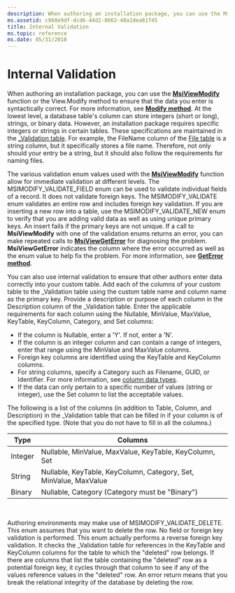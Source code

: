 ```yaml
---
description: When authoring an installation package, you can use the MsiViewModify function or the View.Modify method to ensure that the data you enter is syntactically correct.
ms.assetid: c960e9df-dcd6-44d2-8662-40a1dea81f45
title: Internal Validation
ms.topic: reference
ms.date: 05/31/2018
---
```


# Internal Validation

When authoring an installation package, you can use the [**MsiViewModify**](/windows/desktop/api/Msiquery/nf-msiquery-msiviewmodify) function or the View.Modify method to ensure that the data you enter is syntactically correct. For more information, see [**Modify method**](view-modify.md). At the lowest level, a database table's column can store integers (short or long), strings, or binary data. However, an installation package requires specific integers or strings in certain tables. These specifications are maintained in the [\_Validation table](-validation-table.md). For example, the FileName column of the [File table](file-table.md) is a string column, but it specifically stores a file name. Therefore, not only should your entry be a string, but it should also follow the requirements for naming files.

The various validation enum values used with the [**MsiViewModify**](/windows/desktop/api/Msiquery/nf-msiquery-msiviewmodify) function allow for immediate validation at different levels. The MSIMODIFY\_VALIDATE\_FIELD enum can be used to validate individual fields of a record. It does not validate foreign keys. The MSIMODIFY\_VALIDATE enum validates an entire row and includes foreign key validation. If you are inserting a new row into a table, use the MSIMODIFY\_VALIDATE\_NEW enum to verify that you are adding valid data as well as using unique primary keys. An insert fails if the primary keys are not unique. If a call to **MsiViewModify** with one of the validation enums returns an error, you can make repeated calls to [**MsiViewGetError**](/windows/desktop/api/Msiquery/nf-msiquery-msiviewgeterrora) for diagnosing the problem. **MsiViewGetError** indicates the column where the error occurred as well as the enum value to help fix the problem. For more information, see [**GetError method**](view-geterror.md).

You can also use internal validation to ensure that other authors enter data correctly into your custom table. Add each of the columns of your custom table to the \_Validation table using the custom table name and column name as the primary key. Provide a description or purpose of each column in the Description column of the \_Validation table. Enter the applicable requirements for each column using the Nullable, MinValue, MaxValue, KeyTable, KeyColumn, Category, and Set columns:

-   If the column is Nullable, enter a 'Y'. If not, enter a 'N'.
-   If the column is an integer column and can contain a range of integers, enter that range using the MinValue and MaxValue columns.
-   Foreign key columns are identified using the KeyTable and KeyColumn columns.
-   For string columns, specify a Category such as Filename, GUID, or Identifier. For more information, see [column data types](column-data-types.md).
-   If the data can only pertain to a specific number of values (string or integer), use the Set column to list the acceptable values.

The following is a list of the columns (in addition to Table, Column, and Description) in the \_Validation table that can be filled in if your column is of the specified type. (Note that you do not have to fill in all the columns.)



| Type    | Columns                                                          |
|---------|------------------------------------------------------------------|
| Integer | Nullable, MinValue, MaxValue, KeyTable, KeyColumn, Set           |
| String  | Nullable, KeyTable, KeyColumn, Category, Set, MinValue, MaxValue |
| Binary  | Nullable, Category (Category must be "Binary")                   |



 

Authoring environments may make use of MSIMODIFY\_VALIDATE\_DELETE. This enum assumes that you want to delete the row. No field or foreign key validation is performed. This enum actually performs a reverse foreign key validation. It checks the \_Validation table for references in the KeyTable and KeyColumn columns for the table to which the "deleted" row belongs. If there are columns that list the table containing the "deleted" row as a potential foreign key, it cycles through that column to see if any of the values reference values in the "deleted" row. An error return means that you break the relational integrity of the database by deleting the row.

 

 



